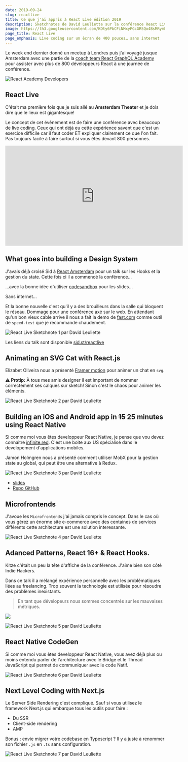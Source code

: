 ```yaml
---
date: 2019-09-24
slug: reactlive
title: Ce que j'ai appris à React Live édition 2019
description: Sketchnotes de David Leuliette sur la conférence React Live à Amsterdam
image: https://lh3.googleusercontent.com/KDty6PbCFiNMxyPGcGRSQo4BsMRymLeluP68IRKk_1g21ECzd1zo6HMUshNgU32FdU9urIH815EZ4_yg5xHDgLIE5yzkpMBRqlvRJNEuiv_Q05n2Jws5WozXv8JIbZ5P8ZVIrWDPolQEHvT1eb3I3cOEVbuMc48czCsG-5ryLdz10VbDYMlBbdlSeEXeIgGiAxWArVUa16qaaw4ZPD4-qQkXby0hHgLu-aEXOmUz5FV0qGYKOftoUhreZoBISYR0oN9QCSsMnByfYEiXnWjkb9HRHXszCB4m_RSmXj550MD8owiboD7pqRdJ7KtS2oKFkYcF4SQWvg2iK331n8uGx367xe3H988BAUfo-uAKihTpSbUK7lmRxiSsw36hlKeb3FtO04dfBU3aIRkOWI_EmhqbafDGJjy2OEhWSF3sTSP6OFqV_xeVpd3TLUM0tYJU7o8smj1LbH5EO17fnjRonTN1zf5WZfTrEkqyKIc0saOwPT0GwUBX7_HWYgHuxJXvEkcC2j8p2D7zeYriM3OmyX4bXQT0hWJzEcGx71exUFRvlh3mNMG4RA9qQmCLn7R8uazM7HtdWPF4ZlR_IObv_Hc28sXSaj8G1d-gOJ6e8HBfJ8ZisR3tkCIu2QZEBILYyY_X5chcvb3PQtsntVOmXTdGGhtvLFSlTA8kWbDj8xLEmJ-ESYLrz3Q=w1024-h512-no
page_title: React Live
page_emphasis: Live coding sur un êcran de 400 pouces… sans internet
---
```


Le week end dernier donné un meetup à Londres puis j'ai voyagé jusque Amsterdam avec une partie de la [coach team React GraphQL Academy](https://reactgraphql.academy/about-us/) pour assister avec plus de 800 développeurs React à une journée de conférence.

![React Academy Developers](https://live.staticflickr.com/65535/48789420642_84bacb90e4_b.jpg)

## React Live

C'était ma première fois que je suis allé au __Amsterdam Theater__ et je dois dire que le lieux est gigantesque!

Le concept de cet évènement est de faire une conférence avec beaucoup de live coding.
Ceux qui ont déjà eu cette expérience savent que c'est un exercice difficile car il faut coder ET expliquer clairement ce que l'on fait. Pas toujours facile à faire surtout si vous êtes devant 800 personnes.

<div class="responsive-embed widescreen">
  <iframe width="560" height="315" src="https://www.youtube.com/embed/B5bKxxaEsUs" frameborder="0" allowfullscreen></iframe>
</div>

## What goes into building a Design System

J'avais déjà croisé Sid à [React Amsterdam](blog/reactamsterdam.html) pour un talk sur les Hooks et la gestion du state. Cette fois ci il a commencé la conférence…

…avec la bonne idée d'utiliser [codesandbox](https://codesandbox.io/s/reactlive-talk-bshv8) pour les slides…

Sans internet…

Et la bonne nouvelle c'est qu'il y a des brouilleurs dans la salle qui bloquent le réseau.
Dommage pour une conférence axé sur le web. En attendant qu'un bon vieux cable arrive il nous a fait la demo de [fast.com](https://fast.com/) comme outil de `speed-test` que je recommande chaudement.

![React Live Sketchnote 1 par David Leuliette](https://live.staticflickr.com/65535/48726097171_7027dcd4e2_o.jpg)

Les liens du talk sont disponible [sid.st/reactlive](https://sid.st/reactlive)

## Animating an SVG Cat with React.js

Elizabet Oliveira nous a présenté [Framer motion](https://www.framer.com/motion/) pour animer un chat en `svg`.

__⚠️ Protip:__ À tous mes amis designer il est important de nommer correctement ses calques sur sketch! Sinon c'est le chaos pour animer les éléments.

![React Live Sketchnote 2 par David Leuliette](https://live.staticflickr.com/65535/48726271032_a79bfb0e48_o.jpg)

## Building an iOS and Android app in <del>15</del> 25 minutes using React Native

Si comme moi vous êtes developpeur React Native, je pense que vou devez connaitre [infinite.red](https://infinite.red). C'est une boite aux US spécialisé dans le developement d'applications mobiles.

Jamon Holmgren nous a présenté comment utiliser MobX pour la gestion state au global, qui peut être une alternative à Redux.

![React Live Sketchnote 3 par David Leuliette](https://live.staticflickr.com/65535/48726271297_3af32756b9_o.jpg)

- [slides](https://infinite-red.slides.com/infinitered/react-live-amsterdam-2019#/)
- [Repo GitHub](https://github.com/jamonholmgren/TrailBlazers)

## Microfrontends

J'avoue les `Microfrontends` j'ai jamais compris le concept. Dans le cas où vous gérez un énorme site e-commerce avec des centaines de services différents cette architecture est une solution interessante.

![React Live Sketchnote 4 par David Leuliette](https://live.staticflickr.com/65535/48727058197_6d4b975623_o.jpg)

## Adanced Patterns, React 16+ & React Hooks.

Kitze c'était un peu la tête d'affiche de la conférence. J'aime bien son côté Indie Hackers.

Dans ce talk il a mélangé expérience personnelle avec les problématiques liées au freelancing.
Trop souvent la technologie est utilisée pour résoudre des problèmes inexistants.

> En tant que dévelopeurs nous sommes concentrés sur les mauvaises métriques.

![](https://live.staticflickr.com/65535/48804671047_310d5b3105_b.jpg)

![React Live Sketchnote 5 par David Leuliette](https://live.staticflickr.com/65535/48727058367_b3bef69489_o.jpg)

## React Native CodeGen

Si comme moi vous êtes developpeur React Native, vous avez déjà plus ou moins entendu parler de l'architecture avec le Bridge et le Thread JavaScript qui permet de communiquer avec le code Natif.

![React Live Sketchnote 6 par David Leuliette](https://live.staticflickr.com/65535/48726882526_a286945eeb_o.jpg)

## Next Level Coding with Next.js

Le Server Side Rendering c'est compliqué. Sauf si vous utilisez le framework Next.js qui embarque tous les outils pour faire :

- Du SSR
- Client-side rendering
- AMP

Bonus : envie migrer votre codebase en Typescript ? Il y a juste à renommer son fichier `.js` en `.ts` sans configuration.

![React Live Sketchnote 7 par David Leuliette](https://live.staticflickr.com/65535/48727567312_97cd4fec85_o.jpg)

